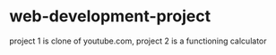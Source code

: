 # web-development-project
project 1 is clone of youtube.com,
project 2 is a functioning calculator 
